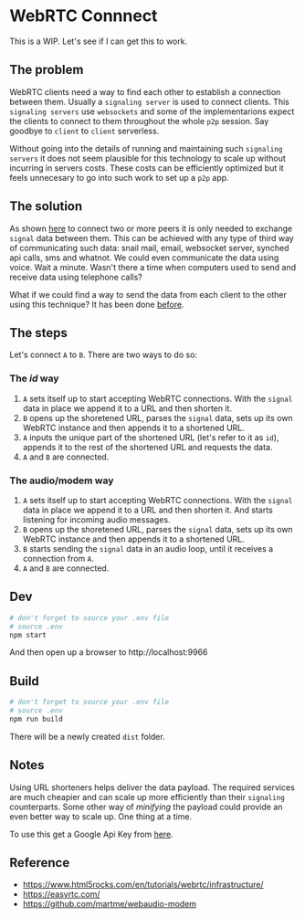 # WebRTC Connnect

This is a WIP. Let's see if I can get this to work.

## The problem

WebRTC clients need a way to find each other to establish a connection between them. Usually a `signaling server` is used to connect clients. This `signaling servers` use `websockets` and some of the implementarions expect the clients to connect to them throughout the whole `p2p` session. Say goodbye to `client` to `client` serverless.

Without going into the details of running and maintaining such `signaling servers` it does not seem plausible for this technology to scale up without incurring in servers costs. These costs can be efficiently optimized but it feels unnecesary to go into such work to set up a `p2p` app.


## The solution

As shown [here](https://github.com/feross/simple-peer#usage) to connect two or more peers it is only needed to exchange `signal` data between them. This can be achieved with any type of third way of communicating such data: snail mail, email, websocket server, synched api calls, sms and whatnot. We could even communicate the data using voice. Wait a minute. Wasn't there a time when computers used to send and receive data using telephone calls?

What if we could find a way to send the data from each client to the other using this technique? It has been done [before](https://github.com/martme/webaudio-modem).


## The steps

Let's connect `A` to `B`. There are two ways to do so:

### The _id_ way

1. `A` sets itself up to start accepting WebRTC connections. With the `signal` data in place we append it to a URL and then shorten it.
2. `B` opens up the shoretened URL, parses the `signal` data, sets up its own WebRTC instance and then appends it to a shortened URL.
3. `A` inputs the unique part of the shortened URL (let's refer to it as `id`), appends it to the rest of the shortened URL and requests the data.
4. `A` and `B` are connected.

### The audio/modem way

1. `A` sets itself up to start accepting WebRTC connections. With the `signal` data in place we append it to a URL and then shorten it. And starts listening for incoming audio messages.
2. `B` opens up the shoretened URL, parses the `signal` data, sets up its own WebRTC instance and then appends it to a shortened URL.
3. `B` starts sending the `signal` data in an audio loop, until it receives a connection from `A`.
4. `A` and `B` are connected.

## Dev

```sh
# don't forget to source your .env file
# source .env
npm start
```

And then open up a browser to http://localhost:9966

## Build

```sh
# don't forget to source your .env file
# source .env
npm run build
```

There will be a newly created `dist` folder.


## Notes

Using URL shorteners helps deliver the data payload. The required services are much cheapier and can scale up more efficiently than their `signaling` counterparts. Some other way of _minifying_ the payload could provide an even better way to scale up. One thing at a time.

To use this get a Google Api Key from [here](https://console.developers.google.com/apis/credentials).

## Reference

- https://www.html5rocks.com/en/tutorials/webrtc/infrastructure/
- https://easyrtc.com/
- https://github.com/martme/webaudio-modem

